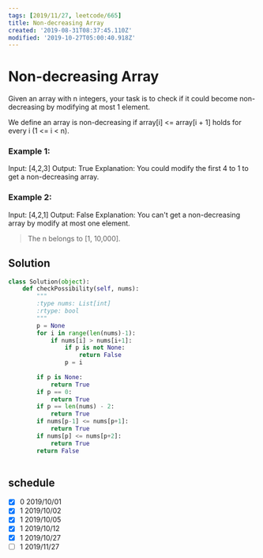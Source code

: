 ```yaml
---
tags: [2019/11/27, leetcode/665]
title: Non-decreasing Array
created: '2019-08-31T08:37:45.110Z'
modified: '2019-10-27T05:00:40.918Z'
---
```


# Non-decreasing Array

Given an array with n integers, your task is to check if it could become non-decreasing by modifying at most 1 element.

We define an array is non-decreasing if array[i] <= array[i + 1] holds for every i (1 <= i < n).

### Example 1:

Input: [4,2,3]
Output: True
Explanation: You could modify the first 4 to 1 to get a non-decreasing array.

### Example 2:

Input: [4,2,1]
Output: False
Explanation: You can't get a non-decreasing array by modify at most one element.

> The n belongs to [1, 10,000].

## Solution

```python
class Solution(object):
    def checkPossibility(self, nums):
        """
        :type nums: List[int]
        :rtype: bool
        """
        p = None
        for i in range(len(nums)-1):
            if nums[i] > nums[i+1]:
                if p is not None:
                    return False
                p = i
        
        if p is None:
            return True
        if p == 0:
            return True
        if p == len(nums) - 2:
            return True
        if nums[p-1] <= nums[p+1]:
            return True
        if nums[p] <= nums[p+2]:
            return True
        return False
            
```


## schedule

* [x] 0 2019/10/01
* [x] 1 2019/10/02
* [x] 1 2019/10/05
* [x] 1 2019/10/12
* [x] 1 2019/10/27
* [ ] 1 2019/11/27

